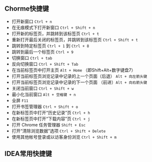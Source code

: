 ## Chorme快捷键

- 打开新窗口 `Ctrl + n`
- 在无痕模式下打开新窗口 `Ctrl + Shift + n`
- 打开新的标签页，并跳转到该标签页 `Ctrl + t`
- 重新打开最后关闭的标签页，并跳转到该标签页 `Ctrl + Shift + t`
- 跳转到特定标签页 `Ctrl + 1` 到 `Ctrl + 8`
- 跳转到最后一个标签页 `Ctrl + 9`
- 切换窗口 `Ctrl + tab`
- 反向切换窗口 `Ctrl + Shift + Tab`
- 在当前标签页中打开主页 `Alt + Home` （即Shift+Alt+数字键盘7）
- 打开当前标签页浏览记录中记录的上一个页面（后退） `Alt + 向左箭头键`
- 打开当前标签页浏览记录中记录的下一个页面 （前进）`Alt + 向右箭头键`
- 关闭当前窗口 `Ctrl + Shift + w`
- 最小化当前窗口 `Alt + 空格键 + n`
- 全屏 `F11`
- 打开书签管理器 `Ctrl + Shift + o`
- 在新标签页中打开“历史记录”页 `Ctrl + h`
- 在新标签页中打开“下载内容”页 `Ctrl + j`
- 打开 Chrome 任务管理器 `Shift + Esc`
- 打开“清除浏览数据”选项 `Ctrl + Shift + Delete`
- 使用其他帐号登录或以访客身份浏览 `Ctrl + Shift + m`

## IDEA常用快捷键

